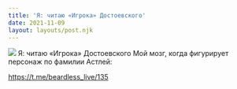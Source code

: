 ```yaml
---
title: 'Я: читаю «Игрока» Достоевского'
date: 2021-11-09
layout: layouts/post.njk
---
```


![](https://i.ibb.co/jZCFzcn/file-63.jpg)
Я: читаю «Игрока» Достоевского
Мой мозг, когда фигурирует персонаж по фамилии Астлей:

https://t.me/beardless_live/135